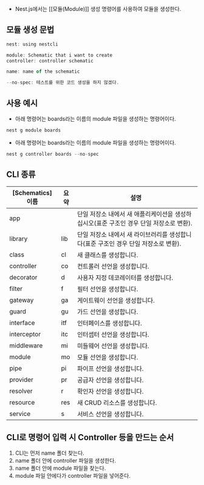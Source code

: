 - Nest.js에서는 [[모듈(Module)]] 생성 명령어를 사용하여 모듈을 생성한다.

## 모듈 생성 문법

```js
nest: using nestcli

module: Schematic that i want to create
controller: controller schematic

name: name of the schematic

--no-spec: 테스트를 위한 코드 생성을 하지 않겠다.
```


## 사용 예시

- 아래 명령어는 boards라는 이름의 module 파일을 생성하는 명령어이다.

```js
nest g module boards
```

- 아래 명령어는 boards라는 이름의 module 파일을 생성하는 명령어이다.

```js
nest g controller boards --no-spec
```


## CLI 종류

| [Schematics] 이름 | 요약  | 설명                                                 |
| --------------- | --- | -------------------------------------------------- |
| app             |     | 단일 저장소 내에서 새 애플리케이션을 생성하십시오(표준 구조인 경우 단일 저장소로 변환). |
| library         | lib | 단일 저장소 내에서 새 라이브러리를 생성합니다(표준 구조인 경우 단일 저장소로 변환).   |
| class           | cl  | 새 클래스를 생성합니다.                                      |
| controller      | co  | 컨트롤러 선언을 생성합니다.                                    |
| decorator       | d   | 사용자 지정 데코레이터를 생성합니다.                               |
| filter          | f   | 필터 선언을 생성합니다.                                      |
| gateway         | ga  | 게이트웨이 선언을 생성합니다.                                   |
| guard           | gu  | 가드 선언을 생성합니다.                                      |
| interface       | itf | 인터페이스를 생성합니다.                                      |
| interceptor     | itc | 인터셉터 선언을 생성합니다.                                    |
| middleware      | mi  | 미들웨어 선언을 생성합니다.                                    |
| module          | mo  | 모듈 선언을 생성합니다.                                      |
| pipe            | pi  | 파이프 선언을 생성합니다.                                     |
| provider        | pr  | 공급자 선언을 생성합니다.                                     |
| resolver        | r   | 확인자 선언을 생성합니다.                                     |
| resource        | res | 새 CRUD 리소스를 생성합니다.                                 |
| service         | s   | 서비스 선언을 생성합니다.                                     |

## CLI로 명령어 입력 시 Controller 등을 만드는 순서

1. CLI는 먼저 name 폴더 찾는다.
2. name 폴더 안에 controller 파일을 생성한다.
3. name 폴더 안에 module 파일을 찾는다.
4. module 파일 안에다가 controller 파일을 넣어준다.



